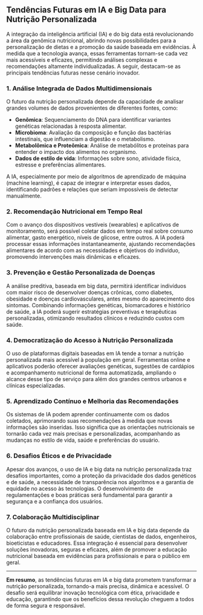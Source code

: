 
## Tendências Futuras em IA e Big Data para Nutrição Personalizada

A integração da inteligência artificial (IA) e do big data está revolucionando a área da genômica nutricional, abrindo novas possibilidades para a personalização de dietas e a promoção da saúde baseada em evidências. À medida que a tecnologia avança, essas ferramentas tornam-se cada vez mais acessíveis e eficazes, permitindo análises complexas e recomendações altamente individualizadas. A seguir, destacam-se as principais tendências futuras nesse cenário inovador.

### 1. Análise Integrada de Dados Multidimensionais

O futuro da nutrição personalizada depende da capacidade de analisar grandes volumes de dados provenientes de diferentes fontes, como:

- **Genômica**: Sequenciamento do DNA para identificar variantes genéticas relacionadas à resposta alimentar.
- **Microbioma**: Avaliação da composição e função das bactérias intestinais, que influenciam a digestão e o metabolismo.
- **Metabolômica e Proteômica**: Análise de metabólitos e proteínas para entender o impacto dos alimentos no organismo.
- **Dados de estilo de vida**: Informações sobre sono, atividade física, estresse e preferências alimentares.

A IA, especialmente por meio de algoritmos de aprendizado de máquina (machine learning), é capaz de integrar e interpretar esses dados, identificando padrões e relações que seriam impossíveis de detectar manualmente.

### 2. Recomendação Nutricional em Tempo Real

Com o avanço dos dispositivos vestíveis (wearables) e aplicativos de monitoramento, será possível coletar dados em tempo real sobre consumo alimentar, gasto energético, níveis de glicose, entre outros. A IA poderá processar essas informações instantaneamente, ajustando recomendações alimentares de acordo com as necessidades e objetivos do indivíduo, promovendo intervenções mais dinâmicas e eficazes.

### 3. Prevenção e Gestão Personalizada de Doenças

A análise preditiva, baseada em big data, permitirá identificar indivíduos com maior risco de desenvolver doenças crônicas, como diabetes, obesidade e doenças cardiovasculares, antes mesmo do aparecimento dos sintomas. Combinando informações genéticas, biomarcadores e histórico de saúde, a IA poderá sugerir estratégias preventivas e terapêuticas personalizadas, otimizando resultados clínicos e reduzindo custos com saúde.

### 4. Democratização do Acesso à Nutrição Personalizada

O uso de plataformas digitais baseadas em IA tende a tornar a nutrição personalizada mais acessível à população em geral. Ferramentas online e aplicativos poderão oferecer avaliações genéticas, sugestões de cardápios e acompanhamento nutricional de forma automatizada, ampliando o alcance desse tipo de serviço para além dos grandes centros urbanos e clínicas especializadas.

### 5. Aprendizado Contínuo e Melhoria das Recomendações

Os sistemas de IA podem aprender continuamente com os dados coletados, aprimorando suas recomendações à medida que novas informações são inseridas. Isso significa que as orientações nutricionais se tornarão cada vez mais precisas e personalizadas, acompanhando as mudanças no estilo de vida, saúde e preferências do usuário.

### 6. Desafios Éticos e de Privacidade

Apesar dos avanços, o uso de IA e big data na nutrição personalizada traz desafios importantes, como a proteção da privacidade dos dados genéticos e de saúde, a necessidade de transparência nos algoritmos e a garantia de equidade no acesso às tecnologias. O desenvolvimento de regulamentações e boas práticas será fundamental para garantir a segurança e a confiança dos usuários.

### 7. Colaboração Multidisciplinar

O futuro da nutrição personalizada baseada em IA e big data depende da colaboração entre profissionais de saúde, cientistas de dados, engenheiros, bioeticistas e educadores. Essa integração é essencial para desenvolver soluções inovadoras, seguras e eficazes, além de promover a educação nutricional baseada em evidências para profissionais e para o público em geral.

---

**Em resumo**, as tendências futuras em IA e big data prometem transformar a nutrição personalizada, tornando-a mais precisa, dinâmica e acessível. O desafio será equilibrar inovação tecnológica com ética, privacidade e educação, garantindo que os benefícios dessa revolução cheguem a todos de forma segura e responsável.
```
